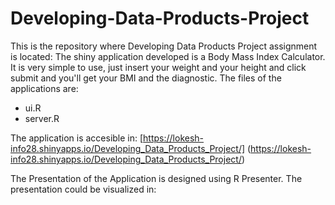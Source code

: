 # Developing-Data-Products-Project

This is the repository where Developing Data Products Project assignment is located: The shiny application developed is a Body Mass Index Calculator. It is very simple to use, just insert your weight and your height and click submit and you'll get your BMI and the diagnostic. The files of the applications are:

- ui.R
- server.R

The application is accesible in: [https://lokesh-info28.shinyapps.io/Developing_Data_Products_Project/] (https://lokesh-info28.shinyapps.io/Developing_Data_Products_Project/)

The Presentation of the Application is designed using R Presenter. The presentation could be visualized in:

